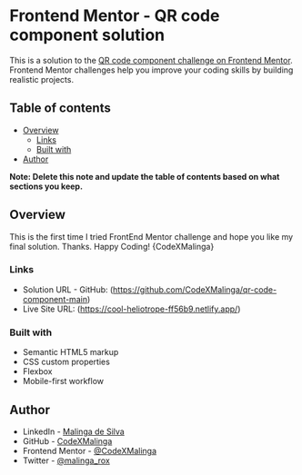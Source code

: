 # Frontend Mentor - QR code component solution

This is a solution to the [QR code component challenge on Frontend Mentor](https://www.frontendmentor.io/challenges/qr-code-component-iux_sIO_H). Frontend Mentor challenges help you improve your coding skills by building realistic projects.

## Table of contents

- [Overview](#overview)
  - [Links](#links)
  - [Built with](#built-with)
- [Author](#author)

**Note: Delete this note and update the table of contents based on what sections you keep.**

## Overview

This is the first time I tried FrontEnd Mentor challenge and hope you like my final solution. Thanks. Happy Coding! {CodeXMalinga}

### Links

- Solution URL - GitHub: (https://github.com/CodeXMalinga/qr-code-component-main)
- Live Site URL: (https://cool-heliotrope-ff56b9.netlify.app/)

### Built with

- Semantic HTML5 markup
- CSS custom properties
- Flexbox
- Mobile-first workflow

## Author

- LinkedIn - [Malinga de Silva](https://www.linkedin.com/in/malinga-de-silva/)
- GitHub - [CodeXMalinga](https://github.com/CodeXMalinga)
- Frontend Mentor - [@CodeXMalinga](https://www.frontendmentor.io/profile/CodeXMalinga)
- Twitter - [@malinga_rox](https://twitter.com/malinga_rox)
